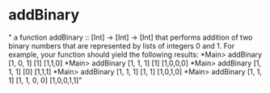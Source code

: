 # addBinary
" a function addBinary :: [Int] -> [Int] -> [Int] that performs addition
of two binary numbers that are represented by lists of integers 0 and 1. For example, your
function should yield the following results:
*Main> addBinary [1, 0, 1] [1]
[1,1,0]
*Main> addBinary [1, 1, 1] [1]
[1,0,0,0]
*Main> addBinary [1, 1, 1] [0]
[1,1,1]
*Main> addBinary [1, 1, 1] [1, 1]
[1,0,1,0]
*Main> addBinary [1, 1, 1] [1, 1, 0, 0]
[1,0,0,1,1]"
